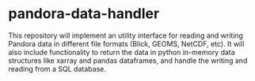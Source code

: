 # pandora-data-handler
This repository will implement an utility interface for reading and writing Pandora data in different file formats (Blick, GEOMS, NetCDF, etc).
It will also include functionality to return the data in python in-memory data structures like xarray and pandas dataframes, and handle the writing and reading from a SQL database.

